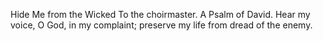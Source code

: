 Hide Me from the Wicked To the choirmaster. A Psalm of David. Hear my voice, O God, in my complaint; preserve my life from dread of the enemy.
